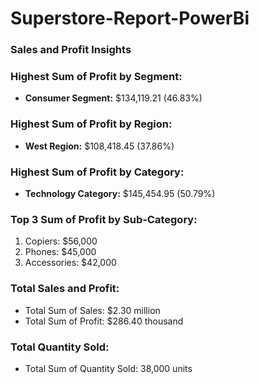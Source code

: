 # Superstore-Report-PowerBi

### Sales and Profit Insights

### Highest Sum of Profit by Segment:
- **Consumer Segment:** $134,119.21 (46.83%)

### Highest Sum of Profit by Region:
- **West Region:** $108,418.45 (37.86%)

### Highest Sum of Profit by Category:
- **Technology Category:** $145,454.95 (50.79%)

### Top 3 Sum of Profit by Sub-Category:
1. Copiers: $56,000
2. Phones: $45,000
3. Accessories: $42,000

### Total Sales and Profit:
- Total Sum of Sales: $2.30 million
- Total Sum of Profit: $286.40 thousand

### Total Quantity Sold:
- Total Sum of Quantity Sold: 38,000 units
